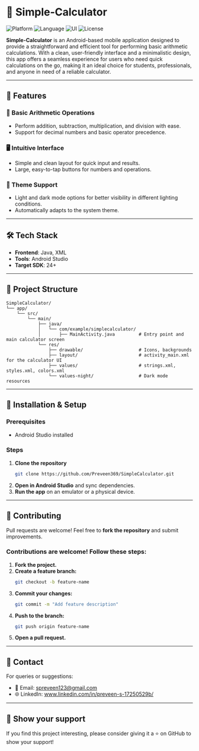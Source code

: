 # 🧮 Simple-Calculator

![Platform](https://img.shields.io/badge/Platform-Android-blue.svg)
![Language](https://img.shields.io/badge/Language-Java-yellow.svg)
![UI](https://img.shields.io/badge/UI-XML-green.svg)
![License](https://img.shields.io/badge/License-MIT-lightgrey.svg)

**Simple-Calculator** is an Android-based mobile application designed to provide a straightforward and efficient tool for performing basic arithmetic calculations. With a clean, user-friendly interface and a minimalistic design, this app offers a seamless experience for users who need quick calculations on the go, making it an ideal choice for students, professionals, and anyone in need of a reliable calculator.

---

## 🚀 Features  

### 🔢 Basic Arithmetic Operations
- Perform addition, subtraction, multiplication, and division with ease.
- Support for decimal numbers and basic operator precedence.

### 🖥️ Intuitive Interface
- Simple and clean layout for quick input and results.
- Large, easy-to-tap buttons for numbers and operations.

### 🎨 Theme Support
- Light and dark mode options for better visibility in different lighting conditions.
- Automatically adapts to the system theme.

---

## 🛠️ Tech Stack  

- **Frontend**: Java, XML  
- **Tools**: Android Studio
- **Target SDK**: 24+  

---

## 📂 Project Structure

```
SimpleCalculator/
└── app/
    └── src/
        └── main/
            ├── java/
            │   └── com/example/simplecalculator/
            │       ├── MainActivity.java         # Entry point and main calculator screen
            └── res/
                ├── drawable/                     # Icons, backgrounds
                ├── layout/                       # activity_main.xml for the calculator UI
                ├── values/                       # strings.xml, styles.xml, colors.xml
                └── values-night/                 # Dark mode resources
```

---

## 📲 Installation & Setup

### Prerequisites
- Android Studio installed

### Steps
1. **Clone the repository**
   ```sh
   git clone https://github.com/Preveen369/SimpleCalculator.git
   ```
2. **Open in Android Studio** and sync dependencies.
3. **Run the app** on an emulator or a physical device.

---

## 🤝 Contributing
Pull requests are welcome! Feel free to **fork the repository** and submit improvements.

### Contributions are welcome! Follow these steps:
1. **Fork the project.**
2. **Create a feature branch:**
   ```sh
   git checkout -b feature-name
   ```
3. **Commit your changes:**
   ```sh
   git commit -m "Add feature description"
   ```
4. **Push to the branch:**
   ```sh
   git push origin feature-name
   ```
5. **Open a pull request.**

---

## 📧 Contact
For queries or suggestions:
- 📧 Email: spreveen123@gmail.com
- 🌐 LinkedIn: www.linkedin.com/in/preveen-s-17250529b/

---

## 🌟 Show your support
If you find this project interesting, please consider giving it a ⭐ on GitHub to show your support!
